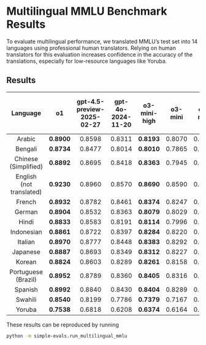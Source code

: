 # Multilingual MMLU Benchmark Results

To evaluate multilingual performance, we translated MMLU’s test set into 14 languages using professional human translators. Relying on human translators for this evaluation increases confidence in the accuracy of the translations, especially for low-resource languages like Yoruba.

## Results

|         Language         |     o1     | gpt-4.5-preview-2025-02-27 | gpt-4o-2024-11-20 | o3-mini-high | o3-mini | o1-mini | gpt-4o-mini-2024-07-18 |
| :----------------------: | :--------: | :------------------------: | :---------------: | :----------: | :-----: | :-----: | :--------------------: |
|          Arabic          | **0.8900** |           0.8598           |      0.8311       |  **0.8193**  | 0.8070  | 0.7945  |         0.7089         |
|         Bengali          | **0.8734** |           0.8477           |      0.8014       |  **0.8010**  | 0.7865  | 0.7725  |         0.6577         |
|   Chinese (Simplified)   | **0.8892** |           0.8695           |      0.8418       |  **0.8363**  | 0.7945  | 0.8180  |         0.7305         |
| English (not translated) | **0.9230** |           0.8960           |      0.8570       |  **0.8690**  | 0.8590  | 0.8520  |         0.8200         |
|          French          | **0.8932** |           0.8782           |      0.8461       |  **0.8374**  | 0.8247  | 0.8212  |         0.7659         |
|          German          | **0.8904** |           0.8532           |      0.8363       |  **0.8079**  | 0.8029  | 0.8122  |         0.7431         |
|          Hindi           | **0.8833** |           0.8583           |      0.8191       |  **0.8114**  | 0.7996  | 0.7887  |         0.6916         |
|        Indonesian        | **0.8861** |           0.8722           |      0.8397       |  **0.8284**  | 0.8220  | 0.8174  |         0.7452         |
|         Italian          | **0.8970** |           0.8777           |      0.8448       |  **0.8383**  | 0.8292  | 0.8222  |         0.7640         |
|         Japanese         | **0.8887** |           0.8693           |      0.8349       |  **0.8312**  | 0.8227  | 0.8129  |         0.7255         |
|          Korean          | **0.8824** |           0.8603           |      0.8289       |  **0.8261**  | 0.8158  | 0.8020  |         0.7203         |
|   Portuguese (Brazil)    | **0.8952** |           0.8789           |      0.8360       |  **0.8405**  | 0.8316  | 0.8243  |         0.7677         |
|         Spanish          | **0.8992** |           0.8840           |      0.8430       |  **0.8404**  | 0.8289  | 0.8303  |         0.7737         |
|         Swahili          | **0.8540** |           0.8199           |      0.7786       |  **0.7379**  | 0.7167  | 0.7015  |         0.6191         |
|          Yoruba          | **0.7538** |           0.6818           |      0.6208       |  **0.6374**  | 0.6164  | 0.5807  |         0.4583         |

These results can be reproduced by running

```bash
python -m simple-evals.run_multilingual_mmlu
```

